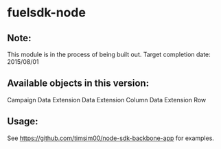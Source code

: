 # fuelsdk-node

## Note:

This module is in the process of being built out. Target completion date: 2015/08/01

## Available objects in this version:

Campaign
Data Extension
Data Extension Column
Data Extension Row

## Usage:

See https://github.com/timsim00/node-sdk-backbone-app for examples.